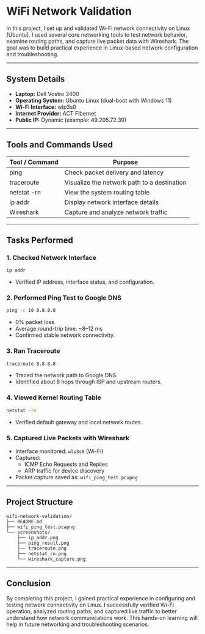 
# WiFi Network Validation

In this project, I set up and validated Wi-Fi network connectivity on Linux (Ubuntu). I used several core networking tools to test network behavior, examine routing paths, and capture live packet data with Wireshark. The goal was to build practical experience in Linux-based network configuration and troubleshooting.

---

## System Details

- **Laptop:** Dell Vostro 3400  
- **Operating System:** Ubuntu Linux (dual-boot with Windows 11)  
- **Wi-Fi Interface:** wlp3s0  
- **Internet Provider:** ACT Fibernet  
- **Public IP:** Dynamic (example: 49.205.72.39)  

---

## Tools and Commands Used

| Tool / Command   | Purpose                          |
|-----------------|----------------------------------|
| ping            | Check packet delivery and latency |
| traceroute      | Visualize the network path to a destination |
| netstat -rn     | View the system routing table     |
| ip addr         | Display network interface details |
| Wireshark       | Capture and analyze network traffic |

---

## Tasks Performed

### 1. Checked Network Interface

```bash
ip addr
```
- Verified IP address, interface status, and configuration.

### 2. Performed Ping Test to Google DNS

```bash
ping -c 10 8.8.8.8
```
- 0% packet loss  
- Average round-trip time: ~8–12 ms  
- Confirmed stable network connectivity.

### 3. Ran Traceroute

```bash
traceroute 8.8.8.8
```
- Traced the network path to Google DNS.  
- Identified about 8 hops through ISP and upstream routers.

### 4. Viewed Kernel Routing Table

```bash
netstat -rn
```
- Verified default gateway and local network routes.

### 5. Captured Live Packets with Wireshark

- Interface monitored: `wlp3s0` (Wi-Fi)  
- Captured:
  - ICMP Echo Requests and Replies
  - ARP traffic for device discovery
- Packet capture saved as: `wifi_ping_test.pcapng`

---

## Project Structure

```text
wifi-network-validation/
├── README.md
├── wifi_ping_test.pcapng
└── screenshots/
    ├── ip_addr.png
    ├── ping_result.png
    ├── traceroute.png
    ├── netstat_rn.png
    └── wireshark_capture.png
```

---

## Conclusion

By completing this project, I gained practical experience in configuring and testing network connectivity on Linux. I successfully verified Wi-Fi operation, analyzed routing paths, and captured live traffic to better understand how network communications work. This hands-on learning will help in future networking and troubleshooting scenarios.
